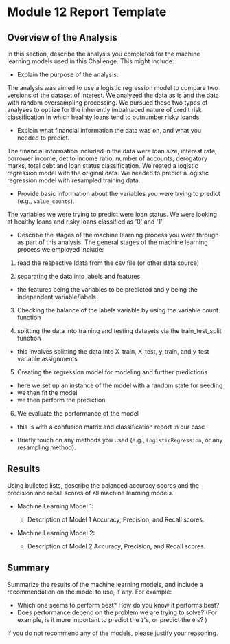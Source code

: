 # Module 12 Report Template

## Overview of the Analysis

In this section, describe the analysis you completed for the machine learning models used in this Challenge. This might include:

* Explain the purpose of the analysis.

The analysis was aimed to use a logistic regression model to compare two versions of the dataset of interest. We analyzed the data as is and the data with random oversampling processing. We pursued these two types of analyses to optiize for the inherently imbalnaced nature of credit risk classification in which healhty loans tend to outnumber risky loands

* Explain what financial information the data was on, and what you needed to predict.

The financial information included in the data were loan size, interest rate, borrower income, det to income ratio, number of accounts, derogatory marks, total debt and loan status classification. We reated a logistic regression model with the original data. We needed to predict a logistic regression model with resampled training data.

* Provide basic information about the variables you were trying to predict (e.g., `value_counts`).

The variables we were trying to predict were loan status. We were looking at healthy loans and risky loans classified as '0' and '1'

* Describe the stages of the machine learning process you went through as part of this analysis.
The general stages of the machine learning process we employed include:
1) read the respective ldata from the csv file (or other data source)

2) separating the data into labels and features
  - the features being the variables to be predicted and y being the independent variable/labels

3) Checking the balance of the labels variable by using the variable count function

4) splitting the data into training and testing datasets via the train_test_split function
  - this involves splitting the data into X_train, X_test, y_train, and y_test variable assignments

5) Creating the regression model for modeling and further predictions
  - here we set up an instance of the model with a random state for seeding
  - we then fit the model
  - we then perform the prediction

6) We evaluate the performance of the model
  - this is with a confusion matrix and classification report in our case

* Briefly touch on any methods you used (e.g., `LogisticRegression`, or any resampling method).

## Results

Using bulleted lists, describe the balanced accuracy scores and the precision and recall scores of all machine learning models.

* Machine Learning Model 1:
  * Description of Model 1 Accuracy, Precision, and Recall scores.



* Machine Learning Model 2:
  * Description of Model 2 Accuracy, Precision, and Recall scores.

## Summary

Summarize the results of the machine learning models, and include a recommendation on the model to use, if any. For example:
* Which one seems to perform best? How do you know it performs best?
* Does performance depend on the problem we are trying to solve? (For example, is it more important to predict the `1`'s, or predict the `0`'s? )

If you do not recommend any of the models, please justify your reasoning.
